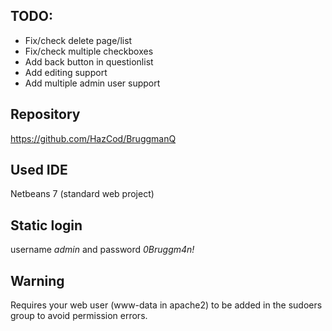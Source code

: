 TODO:
-------
- Fix/check delete page/list
- Fix/check multiple checkboxes
- Add back button in questionlist
- Add editing support
- Add multiple admin user support

Repository
-----------
https://github.com/HazCod/BruggmanQ

Used IDE
-----------
Netbeans 7 (standard web project)

Static login
--------------
username *admin* and password *0Bruggm4n!*

Warning
--------------
Requires your web user (www-data in apache2) to be added in the sudoers group to avoid permission errors.
